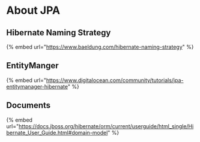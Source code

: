 # About JPA

## Hibernate Naming Strategy

{% embed url="https://www.baeldung.com/hibernate-naming-strategy" %}

## EntityManger

{% embed url="https://www.digitalocean.com/community/tutorials/jpa-entitymanager-hibernate" %}

## Documents

{% embed url="https://docs.jboss.org/hibernate/orm/current/userguide/html_single/Hibernate_User_Guide.html#domain-model" %}
